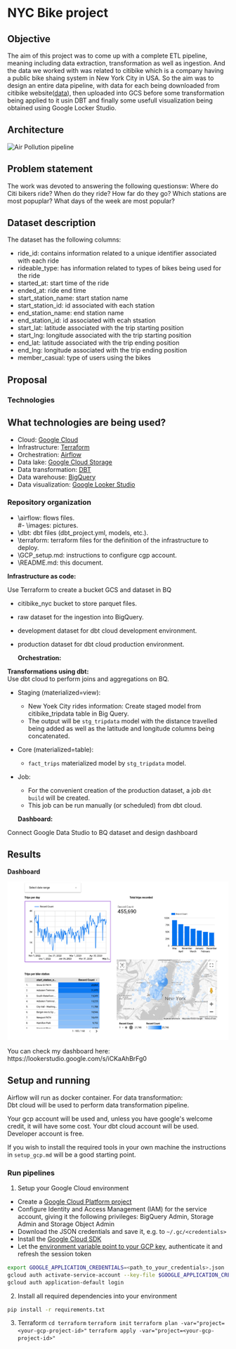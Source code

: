 # NYC Bike project

## Objective
The aim of this project was to come up with a complete ETL pipeline, meaning including data extraction, transformation as well as ingestion. And the data we worked with was related to citibike which is a company having a public bike shaing system in New York City in USA. So the aim was to design an entire data pipeline, with data for each being downloaded from citibike website([data](https://s3.amazonaws.com/tripdata/index.html)), then uploaded into GCS before some transformation being applied to it usin DBT and finally some usefull visualization being obtained using Google Locker Studio.


## Architecture
![Air Pollution pipeline](https://user-images.githubusercontent.com/26925238/225983954-96b5e1e3-ef79-4a7b-aa37-840c2eee4020.jpg)


## Problem statement
The work was devoted to answering the following questionsw: Where do Citi bikers ride? When do they ride? How far do they go? Which stations are most popuplar? What days of the week are most popular?


## Dataset description
The dataset has the following columns:
- ride_id: contains information related to a unique identifier associated with each ride			
- rideable_type: has information related to types of bikes being used for the ride					
- started_at: start time of the ride					
- ended_at: ride end time					
- start_station_name: start station name					
- start_station_id: id associated with each station					
- end_station_name: end station name					
- end_station_id: id associated with ecah stsation						
- start_lat: latitude associated with the trip starting position					
- start_lng: longitude associated with the trip starting position					
- end_lat: latitude associated with the trip ending position					
- end_lng: longitude associated with the trip ending position					
- member_casual: type of users using the bikes					



## Proposal

### Technologies
## What technologies are being used?
- Cloud: [Google Cloud](https://cloud.google.com)
- Infrastructure: [Terraform](https://www.terraform.io/)
- Orchestration: [Airflow](https://airflow.apache.org/)
- Data lake: [Google Cloud Storage](https://cloud.google.com/storage)
- Data transformation: [DBT](https://www.getdbt.com/)
- Data warehouse: [BigQuery](https://cloud.google.com/bigquery)
- Data visualization: [Google Looker Studio](https://cloud.google.com/looker)


### Repository organization
- \airflow:  flows files.  
#- \images: pictures.
- \dbt: dbt files (dbt_project.yml, models, etc.).
- \terraform: terraform files for the definition of the infrastructure to deploy.  
- \GCP_setup.md: instructions to configure cgp account.
- \README.md: this document. 
  

**Infrastructure as code:**  

Use Terraform to create a bucket GCS and dataset in BQ  
- citibike_nyc bucket to store parquet files.
- raw dataset for the ingestion into BigQuery.
- development dataset for dbt cloud development environment.
- production dataset for dbt cloud production environment.

  **Orchestration:**  


**Transformations using dbt:**  
 Use dbt cloud to perform joins and aggregations on BQ.  
  - Staging (materialized=view):  
    - New Yoek City rides information: Create staged model from citibike_tripdata table in Big Query.  
    - The output will be `stg_tripdata` model with the distance travelled being added as well as the latitude and longitude columns being concatenated.  
       
  - Core (materialized=table):
    - `fact_trips` materialized model by `stg_tripdata` model. 
   
  - Job:
    - For the convenient creation of the production dataset, a job `dbt build` will be created.
    - This job can be run manually (or scheduled) from dbt cloud.

    **Dashboard:**    
 

  
  Connect Google Data Studio to BQ dataset and design dashboard  

  ## Results

**Dashboard**
<p align="left">
<img src="images/first_page.png" width="800">
</p>
You can check my dashboard here:
https://lookerstudio.google.com/s/iCKaAhBrFg0

## Setup and running
Airflow will run as docker container.
For data transformation:  
Dbt cloud will be used to perform data transformation pipeline.  
  
Your gcp account will be used and, unless you have google's welcome credit, it will have some cost.
Your dbt cloud account will be used. Developer account is free.

If you wish to install the required tools in your own machine the instructions in `setup_gcp.md` will be a good starting point.

### Run pipelines
1. Setup your Google Cloud environment
- Create a [Google Cloud Platform project](https://console.cloud.google.com/cloud-resource-manager)
- Configure Identity and Access Management (IAM) for the service account, giving it the following privileges: BigQuery Admin, Storage Admin and Storage Object Admin
- Download the JSON credentials and save it, e.g. to `~/.gc/<credentials>`
- Install the [Google Cloud SDK](https://cloud.google.com/sdk/docs/install-sdk)
- Let the [environment variable point to your GCP key](https://cloud.google.com/docs/authentication/application-default-credentials#GAC), authenticate it and refresh the session token
```bash
export GOOGLE_APPLICATION_CREDENTIALS=<path_to_your_credentials>.json
gcloud auth activate-service-account --key-file $GOOGLE_APPLICATION_CREDENTIALS
gcloud auth application-default login
```
2. Install all required dependencies into your environment
```bash
pip install -r requirements.txt
```
3. Terraform
`cd terraform`
`terraform init`
`terraform plan -var="project=<your-gcp-project-id>"`
`terraform apply -var="project=<your-gcp-project-id>"`




```
